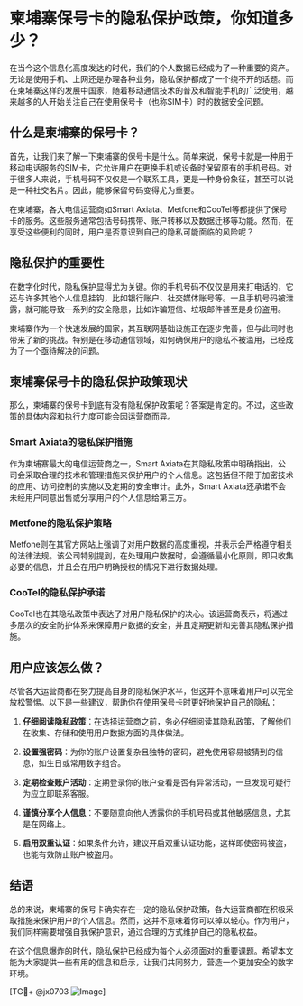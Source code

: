 # 柬埔寨保号卡的隐私保护政策，你知道多少？

在当今这个信息化高度发达的时代，我们的个人数据已经成为了一种重要的资产。无论是使用手机、上网还是办理各种业务，隐私保护都成了一个绕不开的话题。而在柬埔寨这样的发展中国家，随着移动通信技术的普及和智能手机的广泛使用，越来越多的人开始关注自己在使用保号卡（也称SIM卡）时的数据安全问题。

## 什么是柬埔寨的保号卡？

首先，让我们来了解一下柬埔寨的保号卡是什么。简单来说，保号卡就是一种用于移动电话服务的SIM卡，它允许用户在更换手机或设备时保留原有的手机号码。对于很多人来说，手机号码不仅仅是一个联系工具，更是一种身份象征，甚至可以说是一种社交名片。因此，能够保留号码变得尤为重要。

在柬埔寨，各大电信运营商如Smart Axiata、Metfone和CooTel等都提供了保号卡的服务。这些服务通常包括号码携带、账户转移以及数据迁移等功能。然而，在享受这些便利的同时，用户是否意识到自己的隐私可能面临的风险呢？

## 隐私保护的重要性

在数字化时代，隐私保护显得尤为关键。你的手机号码不仅仅是用来打电话的，它还与许多其他个人信息挂钩，比如银行账户、社交媒体账号等。一旦手机号码被泄露，就可能导致一系列的安全隐患，比如诈骗短信、垃圾邮件甚至是身份盗用。

柬埔寨作为一个快速发展的国家，其互联网基础设施正在逐步完善，但与此同时也带来了新的挑战。特别是在移动通信领域，如何确保用户的隐私不被滥用，已经成为了一个亟待解决的问题。

## 柬埔寨保号卡的隐私保护政策现状

那么，柬埔寨的保号卡到底有没有隐私保护政策呢？答案是肯定的。不过，这些政策的具体内容和执行力度可能会因运营商而异。

### Smart Axiata的隐私保护措施

作为柬埔寨最大的电信运营商之一，Smart Axiata在其隐私政策中明确指出，公司会采取合理的技术和管理措施来保护用户的个人信息。这包括但不限于加密技术的应用、访问控制的实施以及定期的安全审计。此外，Smart Axiata还承诺不会未经用户同意出售或分享用户的个人信息给第三方。

### Metfone的隐私保护策略

Metfone则在其官方网站上强调了对用户数据的高度重视，并表示会严格遵守相关的法律法规。该公司特别提到，在处理用户数据时，会遵循最小化原则，即只收集必要的信息，并且会在用户明确授权的情况下进行数据处理。

### CooTel的隐私保护承诺

CooTel也在其隐私政策中表达了对用户隐私保护的决心。该运营商表示，将通过多层次的安全防护体系来保障用户数据的安全，并且定期更新和完善其隐私保护措施。

## 用户应该怎么做？

尽管各大运营商都在努力提高自身的隐私保护水平，但这并不意味着用户可以完全放松警惕。以下是一些建议，帮助你在使用保号卡时更好地保护自己的隐私：

1. **仔细阅读隐私政策**：在选择运营商之前，务必仔细阅读其隐私政策，了解他们在收集、存储和使用用户数据方面的具体做法。
   
2. **设置强密码**：为你的账户设置复杂且独特的密码，避免使用容易被猜到的信息，如生日或常用数字组合。

3. **定期检查账户活动**：定期登录你的账户查看是否有异常活动，一旦发现可疑行为应立即联系客服。

4. **谨慎分享个人信息**：不要随意向他人透露你的手机号码或其他敏感信息，尤其是在网络上。

5. **启用双重认证**：如果条件允许，建议开启双重认证功能，这样即使密码被盗，也能有效防止账户被盗用。

## 结语

总的来说，柬埔寨的保号卡确实存在一定的隐私保护政策，各大运营商都在积极采取措施来保护用户的个人信息。然而，这并不意味着你可以掉以轻心。作为用户，我们同样需要增强自我保护意识，通过合理的方式维护自己的隐私权益。

在这个信息爆炸的时代，隐私保护已经成为每个人必须面对的重要课题。希望本文能为大家提供一些有用的信息和启示，让我们共同努力，营造一个更加安全的数字环境。

[TG💪+ @jx0703 ![Image](https://github.com/user-attachments/assets/dbca1d08-cadb-493c-b0ec-ad6f7a83f270)]
